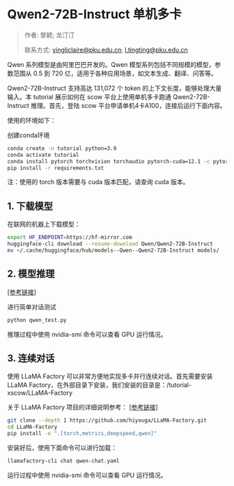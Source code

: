 # Qwen2-72B-Instruct 单机多卡

> 作者: 黎颖; 龙汀汀
>
> 联系方式: yingliclaire@pku.edu.cn;   l.tingting@pku.edu.cn


Qwen 系列模型是由阿里巴巴开发的。Qwen 模型系列包括不同规模的模型，参数范围从 0.5 到 720 亿，适用于各种应用场景，如文本生成、翻译、问答等。

Qwen2-72B-Instruct 支持高达 131,072 个 token 的上下文长度，能够处理大量输入。本 tutorial 展示如何在 scow 平台上使用单机多卡跑通 Qwen2-72B-Instruct 推理。首先，登陆 scow 平台申请单机4卡A100，连接后运行下面内容。


使用的环境如下：

创建conda环境

```bash
conda create -n tutorial python=3.9
conda activate tutorial
conda install pytorch torchvision torchaudio pytorch-cuda=12.1 -c pytorch -c nvidia
pip install -r requirements.txt
```

注：使用的 torch 版本需要与 cuda 版本匹配，请查询 cuda 版本。

## 1. 下载模型

在联网的机器上下载模型：

```bash
export HF_ENDPOINT=https://hf-mirror.com
huggingface-cli download --resume-download Qwen/Qwen2-72B-Instruct
mv ~/.cache/huggingface/hub/models--Qwen--Qwen2-72B-Instruct models/
```

## 2. 模型推理

[[参考链接]](https://huggingface.co/Qwen/Qwen2-72B-Instruct-GPTQ-Int4)

进行简单对话测试

```bash
python qwen_test.py
```

推理过程中使用 nvidia-smi 命令可以查看 GPU 运行情况。

## 3. 连续对话

使用 LLaMA Factory 可以非常方便地实现多卡并行连续对话。首先需要安装 LLaMA Factory，在外部目录下安装，我们安装的目录是：/tutorial-xscow/LLaMA-Factory

关于 LLaMA Factory 项目的详细说明参考： [[参考链接]](https://github.com/hiyouga/LLaMA-Factory)

```bash
git clone --depth 1 https://github.com/hiyouga/LLaMA-Factory.git
cd LLaMA-Factory
pip install -e ".[torch,metrics,deepspeed,qwen]"
```

安装好后，使用下面命令可以进行加载：

```bash
llamafactory-cli chat qwen-chat.yaml
```

运行过程中使用 nvidia-smi 命令可以查看 GPU 运行情况。



